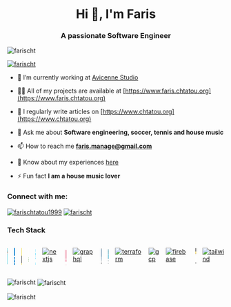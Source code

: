 <h1 align="center">Hi 👋, I'm Faris</h1>
<h3 align="center">A passionate Software Engineer</h3>

<p align="left"> <img src="https://komarev.com/ghpvc/?username=farischt&label=Profile%20views&color=0e75b6&style=flat" alt="farischt" /> </p>

<p align="left"> <a href="https://github.com/ryo-ma/github-profile-trophy"><img src="https://github-profile-trophy.vercel.app/?username=farischt" alt="farischt" /></a> </p>

- 🔭 I’m currently working at [Avicenne Studio](https://www.avicenne.studio/)

- 👨‍💻 All of my projects are available at [https://www.faris.chtatou.org](https://www.faris.chtatou.org)

- 📝 I regularly write articles on [https://www.chtatou.org](https://www.chtatou.org)

- 💬 Ask me about **Software engineering, soccer, tennis and house music**

- 📫 How to reach me **faris.manage@gmail.com**

- 📄 Know about my experiences [here](https://www.linkedin.com/in/farischtatou1999/)

- ⚡ Fun fact **I am a house music lover**

<h3 align="left">Connect with me:</h3>
<p align="left">
<a href="https://linkedin.com/in/farischtatou1999" target="blank"><img align="center" src="https://raw.githubusercontent.com/rahuldkjain/github-profile-readme-generator/master/src/images/icons/Social/linked-in-alt.svg" alt="farischtatou1999" height="30" width="40" /></a>
<a href="https://instagram.com/farischt" target="blank"><img align="center" src="https://raw.githubusercontent.com/rahuldkjain/github-profile-readme-generator/master/src/images/icons/Social/instagram.svg" alt="farischt" height="30" width="40" /></a>
</p>

<h3 align="left">Tech Stack</h3>

<div style="display:flex; gap:15px;">

<a href="https://golang.org" target="_blank" rel="noreferrer"> <img src="https://raw.githubusercontent.com/devicons/devicon/master/icons/go/go-original.svg" alt="go" width="40" height="40"/> </a>

<a href="https://www.typescriptlang.org/" target="_blank" rel="noreferrer"> <img src="https://raw.githubusercontent.com/devicons/devicon/master/icons/typescript/typescript-original.svg" alt="typescript" width="40" height="40"/> </a>

<a href="https://developer.mozilla.org/en-US/docs/Web/JavaScript" target="_blank" rel="noreferrer"> <img src="https://raw.githubusercontent.com/devicons/devicon/master/icons/javascript/javascript-original.svg" alt="javascript" width="40" height="40"/> </a>

<a href="https://nodejs.org" target="_blank" rel="noreferrer"> <img src="https://raw.githubusercontent.com/devicons/devicon/master/icons/nodejs/nodejs-original-wordmark.svg" alt="nodejs" width="40" height="40"/> </a>

<a href="https://reactjs.org/" target="_blank" rel="noreferrer"> <img src="https://raw.githubusercontent.com/devicons/devicon/master/icons/react/react-original-wordmark.svg" alt="react" width="40" height="40"/> </a>

<a href="https://nextjs.org/" target="_blank" rel="noreferrer"> <img src="https://cdn.worldvectorlogo.com/logos/nextjs-2.svg" alt="nextjs" width="40" height="40"/> </a>

<a href="https://nestjs.com/" target="_blank" rel="noreferrer"> <img src="https://raw.githubusercontent.com/devicons/devicon/master/icons/nestjs/nestjs-plain.svg" alt="nestjs" width="40" height="40"/> </a>

<a href="https://graphql.org" target="_blank" rel="noreferrer"> <img src="https://www.vectorlogo.zone/logos/graphql/graphql-icon.svg" alt="graphql" width="40" height="40"/> </a>

<a href="https://www.postgresql.org" target="_blank" rel="noreferrer"> <img src="https://raw.githubusercontent.com/devicons/devicon/master/icons/postgresql/postgresql-original-wordmark.svg" alt="postgresql" width="40" height="40"/> </a>

<a href="https://www.docker.com/" target="_blank" rel="noreferrer"> <img src="https://raw.githubusercontent.com/devicons/devicon/master/icons/docker/docker-original-wordmark.svg" alt="docker" width="40" height="40"/> </a>

<a href="https://www.terraform.io/" target="_blank" rel="noreferrer"> <img src="https://www.vectorlogo.zone/logos/terraformio/terraformio-icon.svg" alt="terraform" width="40" height="40"/> </a>

<a href="https://cloud.google.com" target="_blank" rel="noreferrer"> <img src="https://www.vectorlogo.zone/logos/google_cloud/google_cloud-icon.svg" alt="gcp" width="40" height="40"/> </a>

<a href="https://firebase.google.com/" target="_blank" rel="noreferrer"> <img src="https://www.vectorlogo.zone/logos/firebase/firebase-icon.svg" alt="firebase" width="40" height="40"/> </a>

<a href="https://www.linux.org/" target="_blank" rel="noreferrer"> <img src="https://raw.githubusercontent.com/devicons/devicon/master/icons/linux/linux-original.svg" alt="linux" width="40" height="40"/> </a>

<a href="https://tailwindcss.com/" target="_blank" rel="noreferrer"> <img src="https://www.vectorlogo.zone/logos/tailwindcss/tailwindcss-icon.svg" alt="tailwind" width="40" height="40"/> </a>

</div>

<p><img align="left" src="https://stats-farischt.vercel.app/api/top-langs?username=farischt&show_icons=true&locale=en&layout=compact" alt="farischt" /></p>

<p>&nbsp;<img align="center" src="https://stats-farischt.vercel.app/api?username=farischt&show_icons=true&locale=en&show=reviews,discussions_started,discussions_answered,prs_merged,prs_merged_percentage" alt="farischt" /></p>

<p><img align="center" src="https://github-readme-streak-stats.herokuapp.com/?user=farischt&" alt="farischt" /></p>

